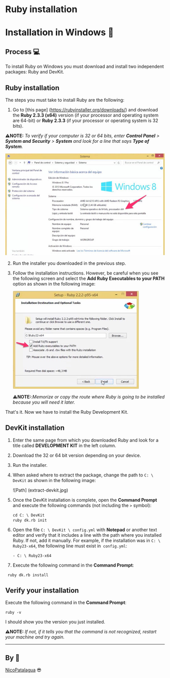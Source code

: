 ﻿# Ruby installation
# Installation in Windows 📜
## Process 💻﻿

To install Ruby on Windows you must download and install two independent packages: Ruby and DevKit.

## Ruby installation

The steps you must take to install Ruby are the following:

1. Go to [this page] (https://rubyinstaller.org/downloads/) and download the **Ruby 2.3.3 (x64)** version (if your processor and operating system are 64-bit) or **Ruby 2.3.3** (if your processor or operating system is 32 bits).


  
⚠**NOTE:** _To verify if your computer is 32 or 64 bits, enter **Control Panel** > **System and Security** > **System** and look for a line that says **Type of System**._
   

   ![Windows1](windows-system.jpg)
   

2. Run the installer you downloaded in the previous step.

3. Follow the installation instructions. However, be careful when you see the following screen and select the **Add Ruby Executables to your PATH** option as shown in the following image:

   ![Installer](windows-ruby-path.jpg)

   ⚠**NOTE:**:_Memorize or copy the route where Ruby is going to be installed because you will need it later._

That's it. Now we have to install the Ruby Development Kit.

## DevKit installation

1. Enter the same page from which you downloaded Ruby and look for a title called **DEVELOPMENT KIT** in the left column.

2. Download the 32 or 64 bit version depending on your device.

3. Run the installer.

4. When asked where to extract the package, change the path to `C: \ DevKit` as shown in the following image:

   ![Path] (extract-devkit.jpg)

5. Once the DevKit installation is complete, open the **Command Prompt** and execute the following commands (not including the `>` symbol):

   ```
   cd C: \ DevKit
   ruby dk.rb init
   ```

6. Open the file `C: \ DevKit \ config.yml` with **Notepad** or another text editor and verify that it includes a line with the path where you installed Ruby. If not, add it manually. For example, if the installation was in `C: \ Ruby23-x64`, the following line must exist in` config.yml`:

   ```
   - C: \ Ruby23-x64
   ```

7. Execute the following command in the **Command Prompt**:

 ```
  ruby dk.rb install
 ```

## Verify your installation

Execute the following command in the **Command Prompt**:

```
ruby -v
```

I should show you the version you just installed.

⚠**NOTE:** _If not, if it tells you that the command is not recognized, restart your machine and try again._

---
## By 📌
[NicoPatalagua](https://www.instagram.com/nicopatalagua/) 😎
